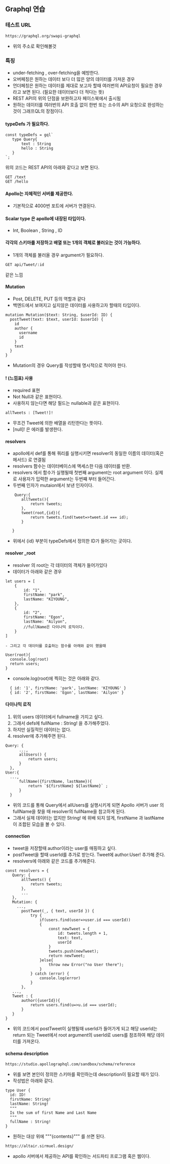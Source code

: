 ## Graphql 연습

### 테스트 URL
```
https://graphql.org/swapi-graphql
```
- 위의 주소로 확인해볼것

### 특징
 - under-fetching , over-fetching을 예방한다.
 - 오버페칭은 원하는 데이터 보다 더 많은 양의 데이터를 가져온 경우
 - 언더페칭은 원하는 데이터를 제대로 보고자 할때 여러번의 API요청이 필요한 경우라고 보면 된다. (필요한 데이터보다 더 적다는 뜻)
 - REST API의 위의 단점을 보완하고자 페이스북에서 출시됨
 - 원하는 데이터를 여러번의 API 호출 없이 한번 또는 소수의 API 요청으로 완성하는 것이 그래프QL의 장점이다.


 #### typeDefs 가 필요하다.

 ```
 const typeDefs = gql`
    type Query{
        text : String
        hello : String
    }
`;
 ```
  위의 코드는 REST API의 아래와 같다고 보면 된다.
```
GET /text
GET /hello
```


#### Apollo는 자체적인 서버를 제공한다.
 - 기본적으로 4000번 포트에 서버가 연결된다.

#### Scalar type 은 apollo에 내장된 타입이다.
 - Int, Boolean , String , ID

#### 각각의 스키마를 저장하고 배열 또는 1개의 객체로 불러오는 것이 가능하다.
 - 1개의 객체를 불러올 경우 argument가 필요하다.
 ```
 GET api/Tweet/:id
 ```
 같은 느낌


 #### Mutation
  - Post, DELETE, PUT 등의 역할과 같다
  - 백엔드에서 보여지고 싶지않은 데이터를 사용하고자 할때의 타입이다.

```
mutation Mutation($text: String, $userId: ID) {
  postTweet(text: $text, userId: $userId) {
    id
    author {
      username
      id
    }
    text
  }
}
```
 - Mutation의 경우 Query를 작성할때 명시적으로 적어야 한다.

 #### ! (느낌표) 사용
  - required 표현
  - Not Null과 같은 표현이다.
  - 사용하지 않는다면 해당 필드는 nullable과 같은 표현이다.
  ```
  allTweets : [Tweet!]!
  ```
  - 무조건 Tweet에 의한 배열을 리턴한다는 뜻이다.
  - [null]! 은 에러를 발생한다.


  #### resolvers
 - apollo에서 def를 통해 쿼리를 실행시키면 resolver의 동일한 이름의 데이터(혹은 메서드) 로 연결됨
 - resolvers 함수는 데이터베이스에 액세스한 다음 데이터를 반환.
 - resolvers 에서 함수가 실행될때 첫번째 argument는 root argument 이다. 실제로 사용자가 입력한 argument는 두번쨰 부터 들어간다.
 -  두번째 인자가 mutaion에서 보낸 인자이다.
 ```
     Query:{
        allTweets(){
            return tweets;
        },
        tweet(root,{id}){
            return tweets.find(tweet=>tweet.id === id);
        }

    }
 ```
  * 위에서 {id} 부분이 typeDefs에서 정의한 ID가 들어가는 곳이다.


  #### resolver _root
   - resolver 의 root는 각 데이터의 객체가 들어가있다
   - 데이터가 아래와 같은 경우
  ```
  let users = [
      {
          id: "1",
          firstName: "park",
          lastName: "KIYOUNG",
      },
      {
          id: "2",
          firstName: "Egon",
          lastName: "Ailyon",
          //fullName은 다이나믹 로직이다.
      }
  ]
  ```

    - 그리고 각 데이터를 호출하는 함수를 아래와 같이 했을때

  ```
  User(root){
    console.log(root)
    return users;
  }
  ```
  - console.log(root)에 찍히는 것은 아래와 같다.

  ```
    { id: '1', firstName: 'park', lastName: 'KIYOUNG' }
    { id: '2', firstName: 'Egon', lastName: 'Ailyon' }
  ```

  #### 다이나믹 로직
  1. 위의 users 데이터에서 fullname을 가지고 싶다.
  2. 그래서 defs에 fullName : String! 을 추가해주었다.
  3. 하지만 실질적인 데이터는 없다.
  4. resolver에 추가해주면 된다.
  ```
  Query: {
        ...,
        allUsers() {
            return users;
        }
    },
  User:{
    ...,
        fullName({firstName, lastName}){
            return `${firstName} ${lastName}` ;
        }
    }
  ```

  - 위의 코드를 통해 Query에서 allUsers를 실행시키게 되면 Apollo 서버가 user 의 fullName을 찾을 때 resolver의 fullName을 참고하게 된다.
  - 그래서 실제 데이터는 없지만 String! 에 위배 되지 않게, firstName 과 lastName이 조합된 모습을 볼 수 있다.


  #### connection
   - tweet을 저장할때 author이라는 user를 매핑하고 싶다.
   - postTweet을 할때 userId를 추가로 받는다. Tweet에 author:User! 추가해 준다.
   - resolvers에 아래와 같은 코드를 추가해준다.
   ```
   const resolvers = {
      Query: {
          allTweets() {
              return tweets;
          },
          ...
      },
      Mutation: {
        ...,
          postTweet(_, { text, userId }) {
              try {
                  if(users.find(user=>user.id === userId))
                  {
                      const newTweet = {
                          id: tweets.length + 1,
                          text: text,
                          userId
                      }
                      tweets.push(newTweet);
                      return newTweet;    
                  }else{
                      throw new Error("no User there");
                  }
              } catch (error) {
                  console.log(error)
              }
          },
      ...,
      Tweet : {
          author({userId}){
              return users.find(u=>u.id === userId);
          }
      }
  }
  ```
  - 위의 코드에서 postTweet이 실행될때 userId가 들어가게 되고 해당 userId는 return 되는 Tweet에서 root argument의 userId로 users를 참조하여 해당 데이터를 가져온다.


  #### schema description
   ```
   https://studio.apollographql.com/sandbox/schema/reference
   ```
  - 위를 보면 본인이 정의한 스키마를 확인하는데 description이 필요할 때가 있다.
  - 작성법은 아래와 같다.

  ```
  type User {
    id: ID!
    firstName: String!
    lastName: String!
    """
    Is the sum of first Name and Last Name
    """
    fullName : String!
  }
  ```

  - 원하는 대상 위에 """{contents}""" 를 쓰면 된다.

  ```
  https://altair.sirmuel.design/
  ```

  - apollo 서버에서 제공하는 API를 확인하는 서드파티 프로그램 혹은 웹이다.

